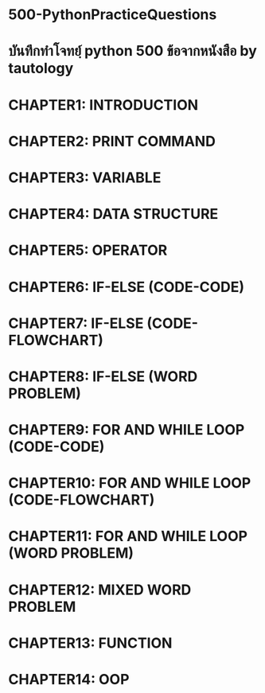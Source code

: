 # 500-PythonPracticeQuestions
# บันทึกทำโจทย์ฺ python 500 ข้อจากหนังสือ by tautology

# CHAPTER1: INTRODUCTION
# CHAPTER2: PRINT COMMAND
# CHAPTER3: VARIABLE
# CHAPTER4: DATA STRUCTURE
# CHAPTER5: OPERATOR
# CHAPTER6: IF-ELSE (CODE-CODE)
# CHAPTER7: IF-ELSE (CODE-FLOWCHART)
# CHAPTER8: IF-ELSE (WORD PROBLEM)
# CHAPTER9:  FOR AND WHILE LOOP (CODE-CODE)
# CHAPTER10: FOR AND WHILE LOOP (CODE-FLOWCHART)
# CHAPTER11: FOR AND WHILE LOOP (WORD PROBLEM)
# CHAPTER12: MIXED WORD PROBLEM
# CHAPTER13: FUNCTION
# CHAPTER14: OOP
